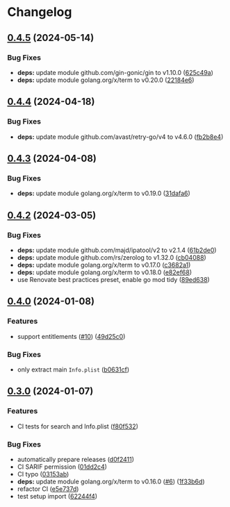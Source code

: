 # Changelog

## [0.4.5](https://github.com/pl4nty/ipa-web/compare/v0.4.4...v0.4.5) (2024-05-14)


### Bug Fixes

* **deps:** update module github.com/gin-gonic/gin to v1.10.0 ([625c49a](https://github.com/pl4nty/ipa-web/commit/625c49a7877b9dca9a5f1fe5c75a3c491489ace6))
* **deps:** update module golang.org/x/term to v0.20.0 ([22184e6](https://github.com/pl4nty/ipa-web/commit/22184e6c0770ea16de09c348258a5c339d6335a0))

## [0.4.4](https://github.com/pl4nty/ipa-web/compare/v0.4.3...v0.4.4) (2024-04-18)


### Bug Fixes

* **deps:** update module github.com/avast/retry-go/v4 to v4.6.0 ([fb2b8e4](https://github.com/pl4nty/ipa-web/commit/fb2b8e4bc061bdbace74b7bc9a52222482782afc))

## [0.4.3](https://github.com/pl4nty/ipa-web/compare/v0.4.2...v0.4.3) (2024-04-08)


### Bug Fixes

* **deps:** update module golang.org/x/term to v0.19.0 ([31dafa6](https://github.com/pl4nty/ipa-web/commit/31dafa6e5748de7ed7453ecb1ee6696f795cbab9))

## [0.4.2](https://github.com/pl4nty/ipa-web/compare/v0.4.1...v0.4.2) (2024-03-05)


### Bug Fixes

* **deps:** update module github.com/majd/ipatool/v2 to v2.1.4 ([61b2de0](https://github.com/pl4nty/ipa-web/commit/61b2de0542ebcfd8528d075afca7c68884ebc81c))
* **deps:** update module github.com/rs/zerolog to v1.32.0 ([cb04088](https://github.com/pl4nty/ipa-web/commit/cb040885feb7c356a0517b0e2cb80f2123f38949))
* **deps:** update module golang.org/x/term to v0.17.0 ([c3682a1](https://github.com/pl4nty/ipa-web/commit/c3682a10fb7a2cf7880053d3226b4d884716c28b))
* **deps:** update module golang.org/x/term to v0.18.0 ([e82ef68](https://github.com/pl4nty/ipa-web/commit/e82ef684384ec167a071683142dda3767f7ad2f7))
* use Renovate best practices preset, enable go mod tidy ([89ed638](https://github.com/pl4nty/ipa-web/commit/89ed638f4a619354768b5ca20dbca783938466b3))

## [0.4.0](https://github.com/pl4nty/ipa-web/compare/v0.3.0...v0.4.0) (2024-01-08)


### Features

* support entitlements ([#10](https://github.com/pl4nty/ipa-web/issues/10)) ([49d25c0](https://github.com/pl4nty/ipa-web/commit/49d25c0033942de8297fe395e590deec1b664a85))


### Bug Fixes

* only extract main `Info.plist` ([b0631cf](https://github.com/pl4nty/ipa-web/commit/b0631cf5a9abcb9c9ae9c6519abd79006421197a))

## [0.3.0](https://github.com/pl4nty/ipa-web/compare/v0.2.1...v0.3.0) (2024-01-07)


### Features

* CI tests for search and Info.plist ([f80f532](https://github.com/pl4nty/ipa-web/commit/f80f5328a485731dc9e300f2631c314f450cae4c))


### Bug Fixes

* automatically prepare releases ([d0f2411](https://github.com/pl4nty/ipa-web/commit/d0f2411ae3f6358f1986cad0653a4d783a428cd1))
* CI SARIF permission ([01dd2c4](https://github.com/pl4nty/ipa-web/commit/01dd2c4f53bd6686a65ad0c6872916e09f0229b7))
* CI typo ([03153ab](https://github.com/pl4nty/ipa-web/commit/03153abeda7fdd1e754e81f8657f76dc9d98e091))
* **deps:** update module golang.org/x/term to v0.16.0 ([#6](https://github.com/pl4nty/ipa-web/issues/6)) ([1f33b6d](https://github.com/pl4nty/ipa-web/commit/1f33b6d6856497d7fc12526721c8f19a4f1f0cd1))
* refactor CI ([e5e737d](https://github.com/pl4nty/ipa-web/commit/e5e737def6e1074ec50f55af93784433bcaff39a))
* test setup import ([62244f4](https://github.com/pl4nty/ipa-web/commit/62244f4b239ec311b58b38c1f6a04443e5b82613))
